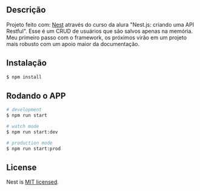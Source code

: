 
## Descrição

Projeto feito com: [Nest](https://github.com/nestjs/nest) através do curso da alura "Nest.js: criando uma API Restful".
Esse é um CRUD de usuários que são salvos apenas na memória.
Meu primeiro passo com o framework, os próximos virão em um projeto mais robusto com um apoio maior da documentação.

## Instalação

```bash
$ npm install
```

## Rodando o APP 

```bash
# development
$ npm run start

# watch mode
$ npm run start:dev

# production mode
$ npm run start:prod
```

## License

Nest is [MIT licensed](LICENSE).
